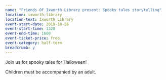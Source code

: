 ```yaml
---
name: "Friends Of Ixworth Library present: Spooky tales storytelling"
location: ixworth-library
location-text: Ixworth Library
event-start-date: 2019-10-26
event-start-time: 1320
event-end-time: 1600
event-ticket-price: free
event-category: half-term
breadcrumb: y
---
```


Join us for spooky tales for Halloween!

Children must be accompanied by an adult.
